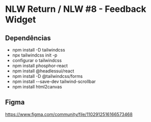 # NLW Return / NLW #8 - Feedback Widget

## Dependências
- npm install -D tailwindcss
- npx tailwindcss init -p
- configurar o tailwindcss
- npm install phosphor-react
- npm install @headlessui/react
- npm install -D @tailwindcss/forms
- npm install --save-dev tailwind-scrollbar
- npm install html2canvas

## Figma
https://www.figma.com/community/file/1102912516166573468